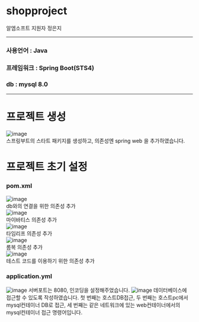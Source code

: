 # shopproject

알엠소프트 지원자 정은지

---
### 사용언어   : Java
### 프레임워크 : Spring Boot(STS4)
### db : mysql 8.0
---

# 프로젝트 생성<br>
![image](https://user-images.githubusercontent.com/109579667/226466080-ad8c8c0c-030c-4112-b93f-5763df468246.png)<br>
스프링부트의 스타트 패키지를 생성하고, 의존성엔 spring web 을 추가하였습니다.<br>

# 프로젝트 초기 설정<br>
### pom.xml <br>
![image](https://user-images.githubusercontent.com/109579667/226468254-f4fa2e16-a137-4fd3-b539-9f0bddc825cb.png)<br>
db와의 연결을 위한 의존성 추가<br>
![image](https://user-images.githubusercontent.com/109579667/226469024-1b22b827-c3bf-42eb-9a84-76b4e9cf4aa0.png)<br>
마이바티스 의존성 추가<br>
![image](https://user-images.githubusercontent.com/109579667/226468802-8529f50d-1f90-4702-b2d2-806b10fa5781.png) <br>
타임리프 의존성 추가<br>
![image](https://user-images.githubusercontent.com/109579667/226468863-1b0dcd6f-38ab-413b-a2d0-5e2a77acde44.png)<br>
롬복 의존성 추가<br>
![image](https://user-images.githubusercontent.com/109579667/226468947-d8978227-9847-4cc1-8e2a-0adfa0bda631.png)<br>
테스트 코드를 이용하기 위한 의존성 추가<br>

### application.yml 
![image](https://user-images.githubusercontent.com/109579667/226469393-936c1778-00a4-4d7d-b78d-8a1257d927e0.png)
서버포트는 8080, 인코딩을 설정해주었습니다.
![image](https://user-images.githubusercontent.com/109579667/226470181-ae0cbe34-0ad6-4e8c-82ed-284a7def061b.png)
데이터베이스에 접근할 수 있도록 작성하였습니다. 첫 번째는 호스트DB접근, 두 번째는 호스트pc에서 mysql컨테이너 DB로 접근, 세 번째는 같은 네트워크에 있는 web컨테이너에서의 mysql컨테이너 접근 명령어입니다.


